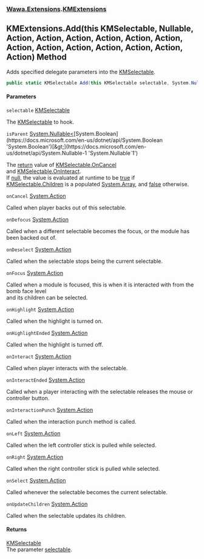 ### [Wawa.Extensions](Wawa.Extensions.md 'Wawa.Extensions').[KMExtensions](KMExtensions.md 'Wawa.Extensions.KMExtensions')

## KMExtensions.Add(this KMSelectable, Nullable<bool>, Action, Action, Action, Action, Action, Action, Action, Action, Action, Action, Action, Action, Action) Method

Adds specified delegate parameters into the [KMSelectable](https://docs.microsoft.com/en-us/dotnet/api/KMSelectable 'KMSelectable').

```csharp
public static KMSelectable Add(this KMSelectable selectable, System.Nullable<bool> isParent=null, System.Action onCancel=null, System.Action onDefocus=null, System.Action onDeselect=null, System.Action onFocus=null, System.Action onHighlight=null, System.Action onHighlightEnded=null, System.Action onInteract=null, System.Action onInteractEnded=null, System.Action onInteractionPunch=null, System.Action onLeft=null, System.Action onRight=null, System.Action onSelect=null, System.Action onUpdateChildren=null);
```
#### Parameters

<a name='Wawa.Extensions.KMExtensions.Add(thisKMSelectable,System.Nullable_bool_,System.Action,System.Action,System.Action,System.Action,System.Action,System.Action,System.Action,System.Action,System.Action,System.Action,System.Action,System.Action,System.Action).selectable'></a>

`selectable` [KMSelectable](https://docs.microsoft.com/en-us/dotnet/api/KMSelectable 'KMSelectable')

The [KMSelectable](https://docs.microsoft.com/en-us/dotnet/api/KMSelectable 'KMSelectable') to hook.

<a name='Wawa.Extensions.KMExtensions.Add(thisKMSelectable,System.Nullable_bool_,System.Action,System.Action,System.Action,System.Action,System.Action,System.Action,System.Action,System.Action,System.Action,System.Action,System.Action,System.Action,System.Action).isParent'></a>

`isParent` [System.Nullable&lt;](https://docs.microsoft.com/en-us/dotnet/api/System.Nullable-1 'System.Nullable`1')[System.Boolean](https://docs.microsoft.com/en-us/dotnet/api/System.Boolean 'System.Boolean')[&gt;](https://docs.microsoft.com/en-us/dotnet/api/System.Nullable-1 'System.Nullable`1')

The [return](https://docs.microsoft.com/en-us/dotnet/csharp/language-reference/keywords/return 'https://docs.microsoft.com/en-us/dotnet/csharp/language-reference/keywords/return') value of [KMSelectable.OnCancel](https://docs.microsoft.com/en-us/dotnet/api/KMSelectable.OnCancel 'KMSelectable.OnCancel')  
and [KMSelectable.OnInteract](https://docs.microsoft.com/en-us/dotnet/api/KMSelectable.OnInteract 'KMSelectable.OnInteract').  
If [null](https://docs.microsoft.com/en-us/dotnet/csharp/language-reference/keywords/null 'https://docs.microsoft.com/en-us/dotnet/csharp/language-reference/keywords/null'), the value is evaluated at runtime to be [true](https://docs.microsoft.com/en-us/dotnet/csharp/language-reference/builtin-types/bool 'https://docs.microsoft.com/en-us/dotnet/csharp/language-reference/builtin-types/bool') if  
[KMSelectable.Children](https://docs.microsoft.com/en-us/dotnet/api/KMSelectable.Children 'KMSelectable.Children') is a populated [System.Array](https://docs.microsoft.com/en-us/dotnet/api/System.Array 'System.Array'), and [false](https://docs.microsoft.com/en-us/dotnet/csharp/language-reference/builtin-types/bool 'https://docs.microsoft.com/en-us/dotnet/csharp/language-reference/builtin-types/bool') otherwise.

<a name='Wawa.Extensions.KMExtensions.Add(thisKMSelectable,System.Nullable_bool_,System.Action,System.Action,System.Action,System.Action,System.Action,System.Action,System.Action,System.Action,System.Action,System.Action,System.Action,System.Action,System.Action).onCancel'></a>

`onCancel` [System.Action](https://docs.microsoft.com/en-us/dotnet/api/System.Action 'System.Action')

Called when player backs out of this selectable.

<a name='Wawa.Extensions.KMExtensions.Add(thisKMSelectable,System.Nullable_bool_,System.Action,System.Action,System.Action,System.Action,System.Action,System.Action,System.Action,System.Action,System.Action,System.Action,System.Action,System.Action,System.Action).onDefocus'></a>

`onDefocus` [System.Action](https://docs.microsoft.com/en-us/dotnet/api/System.Action 'System.Action')

Called when a different selectable becomes the focus, or the module has been backed out of.

<a name='Wawa.Extensions.KMExtensions.Add(thisKMSelectable,System.Nullable_bool_,System.Action,System.Action,System.Action,System.Action,System.Action,System.Action,System.Action,System.Action,System.Action,System.Action,System.Action,System.Action,System.Action).onDeselect'></a>

`onDeselect` [System.Action](https://docs.microsoft.com/en-us/dotnet/api/System.Action 'System.Action')

Called when the selectable stops being the current selectable.

<a name='Wawa.Extensions.KMExtensions.Add(thisKMSelectable,System.Nullable_bool_,System.Action,System.Action,System.Action,System.Action,System.Action,System.Action,System.Action,System.Action,System.Action,System.Action,System.Action,System.Action,System.Action).onFocus'></a>

`onFocus` [System.Action](https://docs.microsoft.com/en-us/dotnet/api/System.Action 'System.Action')

Called when a module is focused, this is when it is interacted with from the bomb face level  
and its children can be selected.

<a name='Wawa.Extensions.KMExtensions.Add(thisKMSelectable,System.Nullable_bool_,System.Action,System.Action,System.Action,System.Action,System.Action,System.Action,System.Action,System.Action,System.Action,System.Action,System.Action,System.Action,System.Action).onHighlight'></a>

`onHighlight` [System.Action](https://docs.microsoft.com/en-us/dotnet/api/System.Action 'System.Action')

Called when the highlight is turned on.

<a name='Wawa.Extensions.KMExtensions.Add(thisKMSelectable,System.Nullable_bool_,System.Action,System.Action,System.Action,System.Action,System.Action,System.Action,System.Action,System.Action,System.Action,System.Action,System.Action,System.Action,System.Action).onHighlightEnded'></a>

`onHighlightEnded` [System.Action](https://docs.microsoft.com/en-us/dotnet/api/System.Action 'System.Action')

Called when the highlight is turned off.

<a name='Wawa.Extensions.KMExtensions.Add(thisKMSelectable,System.Nullable_bool_,System.Action,System.Action,System.Action,System.Action,System.Action,System.Action,System.Action,System.Action,System.Action,System.Action,System.Action,System.Action,System.Action).onInteract'></a>

`onInteract` [System.Action](https://docs.microsoft.com/en-us/dotnet/api/System.Action 'System.Action')

Called when player interacts with the selectable.

<a name='Wawa.Extensions.KMExtensions.Add(thisKMSelectable,System.Nullable_bool_,System.Action,System.Action,System.Action,System.Action,System.Action,System.Action,System.Action,System.Action,System.Action,System.Action,System.Action,System.Action,System.Action).onInteractEnded'></a>

`onInteractEnded` [System.Action](https://docs.microsoft.com/en-us/dotnet/api/System.Action 'System.Action')

Called when a player interacting with the selectable releases the mouse or controller button.

<a name='Wawa.Extensions.KMExtensions.Add(thisKMSelectable,System.Nullable_bool_,System.Action,System.Action,System.Action,System.Action,System.Action,System.Action,System.Action,System.Action,System.Action,System.Action,System.Action,System.Action,System.Action).onInteractionPunch'></a>

`onInteractionPunch` [System.Action](https://docs.microsoft.com/en-us/dotnet/api/System.Action 'System.Action')

Called when the interaction punch method is called.

<a name='Wawa.Extensions.KMExtensions.Add(thisKMSelectable,System.Nullable_bool_,System.Action,System.Action,System.Action,System.Action,System.Action,System.Action,System.Action,System.Action,System.Action,System.Action,System.Action,System.Action,System.Action).onLeft'></a>

`onLeft` [System.Action](https://docs.microsoft.com/en-us/dotnet/api/System.Action 'System.Action')

Called when the left controller stick is pulled while selected.

<a name='Wawa.Extensions.KMExtensions.Add(thisKMSelectable,System.Nullable_bool_,System.Action,System.Action,System.Action,System.Action,System.Action,System.Action,System.Action,System.Action,System.Action,System.Action,System.Action,System.Action,System.Action).onRight'></a>

`onRight` [System.Action](https://docs.microsoft.com/en-us/dotnet/api/System.Action 'System.Action')

Called when the right controller stick is pulled while selected.

<a name='Wawa.Extensions.KMExtensions.Add(thisKMSelectable,System.Nullable_bool_,System.Action,System.Action,System.Action,System.Action,System.Action,System.Action,System.Action,System.Action,System.Action,System.Action,System.Action,System.Action,System.Action).onSelect'></a>

`onSelect` [System.Action](https://docs.microsoft.com/en-us/dotnet/api/System.Action 'System.Action')

Called whenever the selectable becomes the current selectable.

<a name='Wawa.Extensions.KMExtensions.Add(thisKMSelectable,System.Nullable_bool_,System.Action,System.Action,System.Action,System.Action,System.Action,System.Action,System.Action,System.Action,System.Action,System.Action,System.Action,System.Action,System.Action).onUpdateChildren'></a>

`onUpdateChildren` [System.Action](https://docs.microsoft.com/en-us/dotnet/api/System.Action 'System.Action')

Called when the selectable updates its children.

#### Returns
[KMSelectable](https://docs.microsoft.com/en-us/dotnet/api/KMSelectable 'KMSelectable')  
The parameter [selectable](KMExtensions.Add(KMSelectable,Nullable{Boolean},Action,Action,Action,Action,Action,Action,Action,Action,Action,Action,Action,Action,Action).md#Wawa.Extensions.KMExtensions.Add(thisKMSelectable,System.Nullable_bool_,System.Action,System.Action,System.Action,System.Action,System.Action,System.Action,System.Action,System.Action,System.Action,System.Action,System.Action,System.Action,System.Action).selectable 'Wawa.Extensions.KMExtensions.Add(this KMSelectable, System.Nullable<bool>, System.Action, System.Action, System.Action, System.Action, System.Action, System.Action, System.Action, System.Action, System.Action, System.Action, System.Action, System.Action, System.Action).selectable').